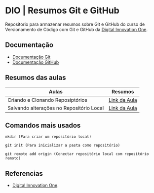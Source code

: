 # DIO | Resumos Git e GitHub

Repositorio para armazenar resumos sobre Git e GitHub do curso de Versionamento de Código com Git e GitHub da [Digital Innovation One](https://www.dio.me/).


## Documentação
- [Documentação Git](https://git-scm.com/doc)
- [Documentação GitHub](https://docs.github.com/) 


## Resumos das aulas
| Aulas | Resumos |
|-------|---------|
| Criando e Clonando Reposiptórios | [Link da Aula](https://web.dio.me/course/versionamento-de-codigo-com-git-e-github/learning/a377a00b-461c-4ab0-8258-3addd2fef14c?back=/track/coding-future-banco-pan-desenvolvimento-frontend-com-angular&tab=undefined&moduleId=undefined)
| Salvando alterações no Repositório Local | [Link da Aula](https://web.dio.me/course/versionamento-de-codigo-com-git-e-github/learning/599dd3dd-d189-474f-a55c-22f37b4472da?back=/track/coding-future-banco-pan-desenvolvimento-frontend-com-angular&tab=undefined&moduleId=undefined)


## Comandos mais usados
````
mkdir (Para criar um repositório local) 
````
````
git init (Para inicializar a pasta como repositório)
````

````
git remote add origin (Conectar repositório local com repositório remoto)
````

## Referencias 
- [Digital Innovation One](https://www.dio.me/).